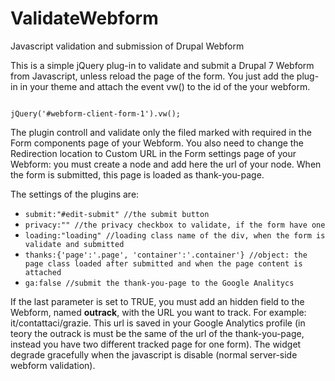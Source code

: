ValidateWebform
===============

Javascript validation and submission of Drupal Webform

This is a simple jQuery plug-in to validate and submit a Drupal 7 Webform from Javascript, unless reload the page of the form.
You just add the plug-in in your theme and attach the event vw() to the id of the your webform.

<code>
jQuery('#webform-client-form-1').vw();
</code>

The plugin controll and validate only the filed marked with required in the Form components page of your Webform.
You also need to change the Redirection location to Custom URL in the Form settings page of your Webform: you must create a node and add here the url of your node. When the form is submitted, this page is loaded as thank-you-page.

The settings of the plugins are:
<ul>
<li><code>submit:"#edit-submit" //the submit button</code></li>
<li><code>privacy:"" //the privacy checkbox to validate, if the form have one</code></li>
<li><code>loading:"loading" //loading class name of the div, when the form is validate and submitted</code></li>
<li><code>thanks:{'page':'.page', 'container':'.container'} //object: the page class loaded after submitted and when the page content is attached</code></li>
<li><code>ga:false //submit the thank-you-page to the Google Analitycs</code></li>
</ul>

If the last parameter is set to TRUE, you must add an hidden field to the Webform, named <strong>outrack</strong>, with the URL you want to track. For example: it/contattaci/grazie.
This url is saved in your Google Analytics profile (in teory the outrack is must be the same of the url of the thank-you-page, instead you have two different tracked page for one form).
The widget degrade gracefully when the javascript is disable (normal server-side webform validation).
